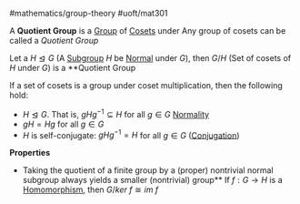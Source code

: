 #mathematics/group-theory #uoft/mat301 

A **Quotient Group** is a [Group](Group.md) of [Cosets](Coset.md) under [](Coset.md#^69cd89|Coset%20Multiplication)
	Any group of cosets can be called a *Quotient Group*

Let a $H\trianglelefteq G$ (A [Subgroup](Subgroup.md) $H$ be [Normal](../MAT235%20Notes/Normal.md) under $G$), then $G/H$ (Set of cosets of $H$ under $G$) is a **Quotient Group

If a set of cosets is a group under coset multiplication, then the following hold:
- $H\trianglelefteq G$. That is, $gHg^{-1}\subseteq H$ for all $g\in G$ [Normality](../MAT235%20Notes/Normal.md)
- $gH = Hg$ for all $g\in G$
- $H$ is self-conjugate: $gHg^{-1}=H$ for all $g\in G$ ([Conjugation](Conjugation.md))

**Properties**
- Taking the quotient of a finite group by a (proper) nontrivial normal subgroup always yields a smaller (nontrivial) group**
	If $f:G\to H$ is a [Homomorphism](Homomorphism.md), then $G /ker \ f \cong im \ f$